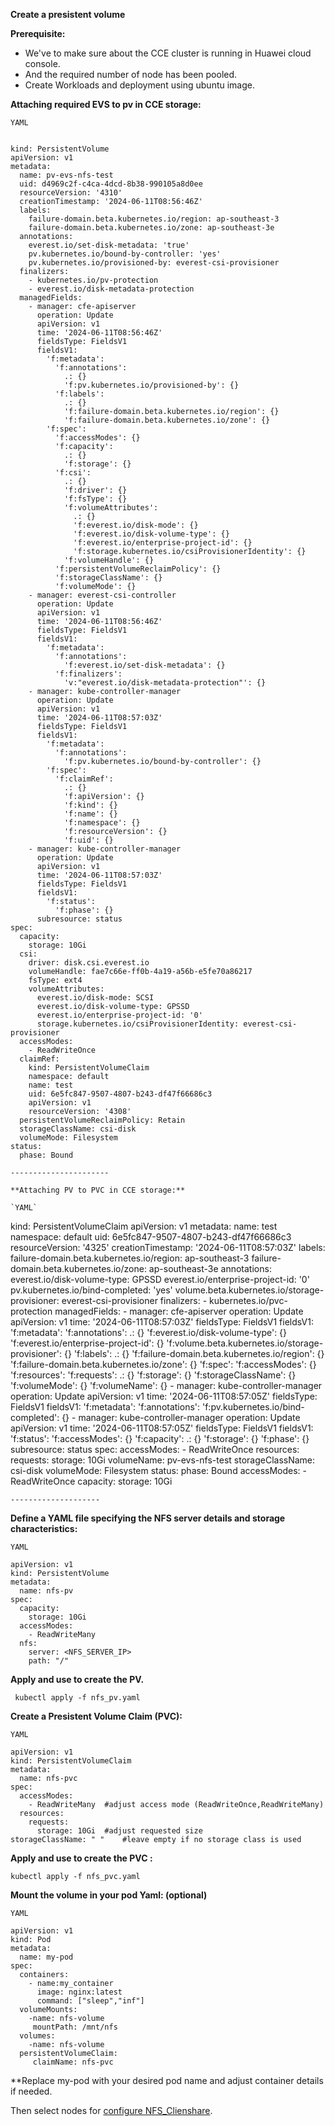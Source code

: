 **Create a presistent volume**

**Prerequisite:**

* We've to make sure about the CCE cluster is running in Huawei cloud console.
* And the required number of node has been pooled.
* Create Workloads and deployment using ubuntu image.
  

**Attaching required EVS to pv in CCE storage:**

`YAML`

```

kind: PersistentVolume
apiVersion: v1
metadata:
  name: pv-evs-nfs-test 
  uid: d4969c2f-c4ca-4dcd-8b38-990105a8d0ee
  resourceVersion: '4310'
  creationTimestamp: '2024-06-11T08:56:46Z'
  labels:
    failure-domain.beta.kubernetes.io/region: ap-southeast-3
    failure-domain.beta.kubernetes.io/zone: ap-southeast-3e
  annotations:
    everest.io/set-disk-metadata: 'true'
    pv.kubernetes.io/bound-by-controller: 'yes'
    pv.kubernetes.io/provisioned-by: everest-csi-provisioner
  finalizers:
    - kubernetes.io/pv-protection
    - everest.io/disk-metadata-protection
  managedFields:
    - manager: cfe-apiserver
      operation: Update
      apiVersion: v1
      time: '2024-06-11T08:56:46Z'
      fieldsType: FieldsV1
      fieldsV1:
        'f:metadata':
          'f:annotations':
            .: {}
            'f:pv.kubernetes.io/provisioned-by': {}
          'f:labels':
            .: {}
            'f:failure-domain.beta.kubernetes.io/region': {}
            'f:failure-domain.beta.kubernetes.io/zone': {}
        'f:spec':
          'f:accessModes': {}
          'f:capacity':
            .: {}
            'f:storage': {}
          'f:csi':
            .: {}
            'f:driver': {}
            'f:fsType': {}
            'f:volumeAttributes':
              .: {}
              'f:everest.io/disk-mode': {}
              'f:everest.io/disk-volume-type': {}
              'f:everest.io/enterprise-project-id': {}
              'f:storage.kubernetes.io/csiProvisionerIdentity': {}
            'f:volumeHandle': {}
          'f:persistentVolumeReclaimPolicy': {}
          'f:storageClassName': {}
          'f:volumeMode': {}
    - manager: everest-csi-controller
      operation: Update
      apiVersion: v1
      time: '2024-06-11T08:56:46Z'
      fieldsType: FieldsV1
      fieldsV1:
        'f:metadata':
          'f:annotations':
            'f:everest.io/set-disk-metadata': {}
          'f:finalizers':
            'v:"everest.io/disk-metadata-protection"': {}
    - manager: kube-controller-manager
      operation: Update
      apiVersion: v1
      time: '2024-06-11T08:57:03Z'
      fieldsType: FieldsV1
      fieldsV1:
        'f:metadata':
          'f:annotations':
            'f:pv.kubernetes.io/bound-by-controller': {}
        'f:spec':
          'f:claimRef':
            .: {}
            'f:apiVersion': {}
            'f:kind': {}
            'f:name': {}
            'f:namespace': {}
            'f:resourceVersion': {}
            'f:uid': {}
    - manager: kube-controller-manager
      operation: Update
      apiVersion: v1
      time: '2024-06-11T08:57:03Z'
      fieldsType: FieldsV1
      fieldsV1:
        'f:status':
          'f:phase': {}
      subresource: status
spec:
  capacity:
    storage: 10Gi
  csi:
    driver: disk.csi.everest.io
    volumeHandle: fae7c66e-ff0b-4a19-a56b-e5fe70a86217
    fsType: ext4
    volumeAttributes:
      everest.io/disk-mode: SCSI
      everest.io/disk-volume-type: GPSSD
      everest.io/enterprise-project-id: '0'
      storage.kubernetes.io/csiProvisionerIdentity: everest-csi-provisioner
  accessModes:
    - ReadWriteOnce
  claimRef:
    kind: PersistentVolumeClaim
    namespace: default
    name: test
    uid: 6e5fc847-9507-4807-b243-df47f66686c3
    apiVersion: v1
    resourceVersion: '4308'
  persistentVolumeReclaimPolicy: Retain
  storageClassName: csi-disk
  volumeMode: Filesystem
status:
  phase: Bound

----------------------

**Attaching PV to PVC in CCE storage:**

`YAML`

```
kind: PersistentVolumeClaim
apiVersion: v1
metadata:
  name: test
  namespace: default
  uid: 6e5fc847-9507-4807-b243-df47f66686c3
  resourceVersion: '4325'
  creationTimestamp: '2024-06-11T08:57:03Z'
  labels:
    failure-domain.beta.kubernetes.io/region: ap-southeast-3
    failure-domain.beta.kubernetes.io/zone: ap-southeast-3e
  annotations:
    everest.io/disk-volume-type: GPSSD
    everest.io/enterprise-project-id: '0'
    pv.kubernetes.io/bind-completed: 'yes'
    volume.beta.kubernetes.io/storage-provisioner: everest-csi-provisioner
  finalizers:
    - kubernetes.io/pvc-protection
  managedFields:
    - manager: cfe-apiserver
      operation: Update
      apiVersion: v1
      time: '2024-06-11T08:57:03Z'
      fieldsType: FieldsV1
      fieldsV1:
        'f:metadata':
          'f:annotations':
            .: {}
            'f:everest.io/disk-volume-type': {}
            'f:everest.io/enterprise-project-id': {}
            'f:volume.beta.kubernetes.io/storage-provisioner': {}
          'f:labels':
            .: {}
            'f:failure-domain.beta.kubernetes.io/region': {}
            'f:failure-domain.beta.kubernetes.io/zone': {}
        'f:spec':
          'f:accessModes': {}
          'f:resources':
            'f:requests':
              .: {}
              'f:storage': {}
          'f:storageClassName': {}
          'f:volumeMode': {}
          'f:volumeName': {}
    - manager: kube-controller-manager
      operation: Update
      apiVersion: v1
      time: '2024-06-11T08:57:05Z'
      fieldsType: FieldsV1
      fieldsV1:
        'f:metadata':
          'f:annotations':
            'f:pv.kubernetes.io/bind-completed': {}
    - manager: kube-controller-manager
      operation: Update
      apiVersion: v1
      time: '2024-06-11T08:57:05Z'
      fieldsType: FieldsV1
      fieldsV1:
        'f:status':
          'f:accessModes': {}
          'f:capacity':
            .: {}
            'f:storage': {}
          'f:phase': {}
      subresource: status
spec:
  accessModes:
    - ReadWriteOnce
  resources:
    requests:
      storage: 10Gi
  volumeName: pv-evs-nfs-test
  storageClassName: csi-disk
  volumeMode: Filesystem
status:
  phase: Bound
  accessModes:
    - ReadWriteOnce
  capacity:
    storage: 10Gi

    --------------------



**Define a YAML file specifying the NFS server details and storage characteristics:**

`YAML`

```
apiVersion: v1
kind: PersistentVolume
metadata:
  name: nfs-pv
spec:
  capacity:
    storage: 10Gi
  accessModes:
    - ReadWriteMany
  nfs:
    server: <NFS_SERVER_IP>
    path: "/"
```

**Apply and use to create the PV.**

```
 kubectl apply -f nfs_pv.yaml
```

 **Create a Presistent Volume Claim (PVC):**

`YAML`

```
apiVersion: v1
kind: PersistentVolumeClaim
metadata:
  name: nfs-pvc
spec:
  accessModes:
    - ReadWriteMany  #adjust access mode (ReadWriteOnce,ReadWriteMany)
  resources:
    requests:
      storage: 10Gi  #adjust requested size
storageClassName: " "    #leave empty if no storage class is used
```


**Apply and use to create the PVC :**

```
kubectl apply -f nfs_pvc.yaml
```

**Mount the volume in your pod Yaml: (optional)**

`YAML`

```
apiVersion: v1
kind: Pod
metadata:
  name: my-pod
spec:
  containers:
    - name:my_container  
      image: nginx:latest   
      command: ["sleep","inf"]
  volumeMounts:
    -name: nfs-volume
     mountPath: /mnt/nfs
  volumes:
    -name: nfs-volume
  persistentVolumeClaim:  
     claimName: nfs-pvc
```

  
**Replace my-pod with your desired pod name and adjust container details if needed.

  Then select nodes for [configure NFS_Clienshare](https://github.com/ahbadhon097/-NFS-Server-Provider-Huawei-Cloud/blob/main/NFS_client_confuguration.md). 
